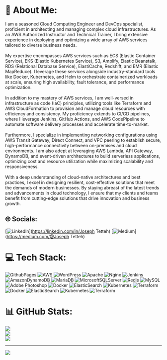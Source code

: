 # 💫 About Me:
I am a seasoned Cloud Computing Engineer and DevOps specialist, proficient in architecting and managing complex cloud infrastructures. As an AWS Authorized Instructor and Technical Trainer, I bring extensive experience in deploying and optimizing a wide array of AWS services tailored to diverse business needs.<br><br>My expertise encompasses AWS services such as ECS (Elastic Container Service), EKS (Elastic Kubernetes Service), S3, Amplify, Elastic Beanstalk, RDS (Relational Database Service), ElastiCache, Redshift, and EMR (Elastic MapReduce). I leverage these services alongside industry-standard tools like Docker, Kubernetes, and Helm to orchestrate containerized workloads at scale, ensuring high availability, fault tolerance, and performance optimization.<br><br>In addition to my mastery of AWS services, I am well-versed in infrastructure as code (IaC) principles, utilizing tools like Terraform and AWS CloudFormation to provision and manage cloud resources with efficiency and consistency. My proficiency extends to CI/CD pipelines, where I leverage Jenkins, GitHub Actions, and AWS CodePipeline to automate software delivery processes and accelerate time-to-market.<br><br>Furthermore, I specialize in implementing networking configurations using AWS Transit Gateway, Direct Connect, and VPC peering to establish secure, high-performance connectivity between on-premises and cloud environments. I am also adept at leveraging AWS Lambda, API Gateway, DynamoDB, and event-driven architectures to build serverless applications, optimizing cost and resource utilization while maximizing scalability and responsiveness.<br><br>With a deep understanding of cloud-native architectures and best practices, I excel in designing resilient, cost-effective solutions that meet the demands of modern businesses. By staying abreast of the latest trends and advancements in cloud technology, I ensure that my clients and teams benefit from cutting-edge solutions that drive innovation and business growth.


## 🌐 Socials:
[![LinkedIn](https://img.shields.io/badge/LinkedIn-%230077B5.svg?logo=linkedin&logoColor=white)](https://linkedin.com/in/Joseph Tetteh) [![Medium](https://img.shields.io/badge/Medium-12100E?logo=medium&logoColor=white)](https://medium.com/@Joseph Tetteh) 

# 💻 Tech Stack:
![GithubPages](https://img.shields.io/badge/github%20pages-121013?style=for-the-badge&logo=github&logoColor=white) ![AWS](https://img.shields.io/badge/AWS-%23FF9900.svg?style=for-the-badge&logo=amazon-aws&logoColor=white) ![WordPress](https://img.shields.io/badge/WordPress-%23117AC9.svg?style=for-the-badge&logo=WordPress&logoColor=white) ![Apache](https://img.shields.io/badge/apache-%23D42029.svg?style=for-the-badge&logo=apache&logoColor=white) ![Nginx](https://img.shields.io/badge/nginx-%23009639.svg?style=for-the-badge&logo=nginx&logoColor=white) ![Jenkins](https://img.shields.io/badge/jenkins-%232C5263.svg?style=for-the-badge&logo=jenkins&logoColor=white) ![AmazonDynamoDB](https://img.shields.io/badge/Amazon%20DynamoDB-4053D6?style=for-the-badge&logo=Amazon%20DynamoDB&logoColor=white) ![MariaDB](https://img.shields.io/badge/MariaDB-003545?style=for-the-badge&logo=mariadb&logoColor=white) ![MicrosoftSQLServer](https://img.shields.io/badge/Microsoft%20SQL%20Server-CC2927?style=for-the-badge&logo=microsoft%20sql%20server&logoColor=white) ![Redis](https://img.shields.io/badge/redis-%23DD0031.svg?style=for-the-badge&logo=redis&logoColor=white) ![MySQL](https://img.shields.io/badge/mysql-%2300000f.svg?style=for-the-badge&logo=mysql&logoColor=white) ![Adobe Photoshop](https://img.shields.io/badge/adobe%20photoshop-%2331A8FF.svg?style=for-the-badge&logo=adobe%20photoshop&logoColor=white) ![Docker](https://img.shields.io/badge/docker-%230db7ed.svg?style=for-the-badge&logo=docker&logoColor=white) ![ElasticSearch](https://img.shields.io/badge/-ElasticSearch-005571?style=for-the-badge&logo=elasticsearch) ![Kubernetes](https://img.shields.io/badge/kubernetes-%23326ce5.svg?style=for-the-badge&logo=kubernetes&logoColor=white) ![Terraform](https://img.shields.io/badge/terraform-%235835CC.svg?style=for-the-badge&logo=terraform&logoColor=white) ![Docker](https://img.shields.io/badge/docker-%230db7ed.svg?style=for-the-badge&logo=docker&logoColor=white) ![ElasticSearch](https://img.shields.io/badge/-ElasticSearch-005571?style=for-the-badge&logo=elasticsearch) ![Kubernetes](https://img.shields.io/badge/kubernetes-%23326ce5.svg?style=for-the-badge&logo=kubernetes&logoColor=white) ![Terraform](https://img.shields.io/badge/terraform-%235835CC.svg?style=for-the-badge&logo=terraform&logoColor=white)
# 📊 GitHub Stats:
![](https://github-readme-stats.vercel.app/api?username=destleon&theme=dark&hide_border=false&include_all_commits=false&count_private=false)<br/>
![](https://github-readme-streak-stats.herokuapp.com/?user=destleon&theme=dark&hide_border=false)<br/>
![](https://github-readme-stats.vercel.app/api/top-langs/?username=destleon&theme=dark&hide_border=false&include_all_commits=false&count_private=false&layout=compact)

---
[![](https://visitcount.itsvg.in/api?id=destleon&icon=0&color=0)](https://visitcount.itsvg.in)

<!-- Proudly created with GPRM ( https://gprm.itsvg.in ) -->

